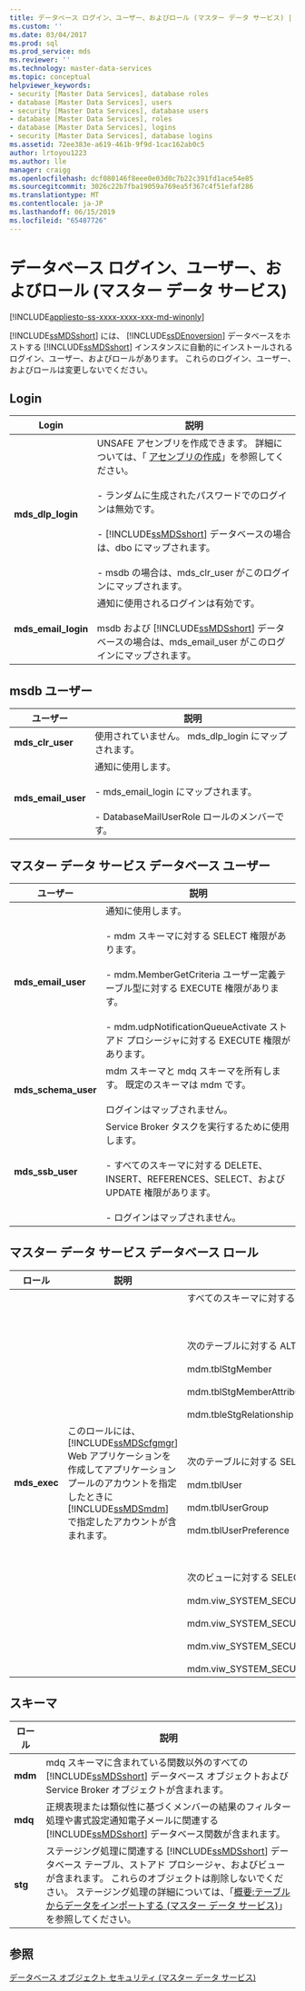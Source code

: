 ```yaml
---
title: データベース ログイン、ユーザー、およびロール (マスター データ サービス) | Microsoft Docs
ms.custom: ''
ms.date: 03/04/2017
ms.prod: sql
ms.prod_service: mds
ms.reviewer: ''
ms.technology: master-data-services
ms.topic: conceptual
helpviewer_keywords:
- security [Master Data Services], database roles
- database [Master Data Services], users
- security [Master Data Services], database users
- database [Master Data Services], roles
- database [Master Data Services], logins
- security [Master Data Services], database logins
ms.assetid: 72ee383e-a619-461b-9f9d-1cac162ab0c5
author: lrtoyou1223
ms.author: lle
manager: craigg
ms.openlocfilehash: dcf080146f8eee0e03d0c7b22c391fd1ace54e85
ms.sourcegitcommit: 3026c22b7fba19059a769ea5f367c4f51efaf286
ms.translationtype: MT
ms.contentlocale: ja-JP
ms.lasthandoff: 06/15/2019
ms.locfileid: "65487726"
---
```

# <a name="database-logins-users-and-roles-master-data-services"></a>データベース ログイン、ユーザー、およびロール (マスター データ サービス)

[!INCLUDE[appliesto-ss-xxxx-xxxx-xxx-md-winonly](../includes/appliesto-ss-xxxx-xxxx-xxx-md-winonly.md)]

  [!INCLUDE[ssMDSshort](../includes/ssmdsshort-md.md)] には、 [!INCLUDE[ssDEnoversion](../includes/ssdenoversion-md.md)] データベースをホストする [!INCLUDE[ssMDSshort](../includes/ssmdsshort-md.md)] インスタンスに自動的にインストールされるログイン、ユーザー、およびロールがあります。 これらのログイン、ユーザー、およびロールは変更しないでください。  
  
## <a name="logins"></a>Login  
  
|Login|説明|  
|-----------|-----------------|  
|**mds_dlp_login**|UNSAFE アセンブリを作成できます。 詳細については、「 [アセンブリの作成](../relational-databases/clr-integration/assemblies/creating-an-assembly.md)」を参照してください。<br /><br /> \- ランダムに生成されたパスワードでのログインは無効です。<br /><br /> \- [!INCLUDE[ssMDSshort](../includes/ssmdsshort-md.md)] データベースの場合は、dbo にマップされます。<br /><br /> \- msdb の場合は、mds_clr_user がこのログインにマップされます。|  
|**mds_email_login**|通知に使用されるログインは有効です。<br /><br /> msdb および [!INCLUDE[ssMDSshort](../includes/ssmdsshort-md.md)] データベースの場合は、mds_email_user がこのログインにマップされます。|  
  
## <a name="msdb-users"></a>msdb ユーザー  
  
|ユーザー|説明|  
|----------|-----------------|  
|**mds_clr_user**|使用されていません。 mds_dlp_login にマップされます。|  
|**mds_email_user**|通知に使用します。<br /><br /> \- mds_email_login にマップされます。<br /><br /> \- DatabaseMailUserRole ロールのメンバーです。|  
  
## <a name="master-data-services-database-users"></a>マスター データ サービス データベース ユーザー  
  
|ユーザー|説明|  
|----------|-----------------|  
|**mds_email_user**|通知に使用します。<br /><br /> \- mdm スキーマに対する SELECT 権限があります。<br /><br /> \- mdm.MemberGetCriteria ユーザー定義テーブル型に対する EXECUTE 権限があります。<br /><br /> \- mdm.udpNotificationQueueActivate ストアド プロシージャに対する EXECUTE 権限があります。|  
|**mds_schema_user**|mdm スキーマと mdq スキーマを所有します。 既定のスキーマは mdm です。<br /><br /> ログインはマップされません。|  
|**mds_ssb_user**|Service Broker タスクを実行するために使用します。<br /><br /> \- すべてのスキーマに対する DELETE、INSERT、REFERENCES、SELECT、および UPDATE 権限があります。<br /><br /> \- ログインはマップされません。|  
  
## <a name="master-data-services-database-role"></a>マスター データ サービス データベース ロール  
  
|ロール|説明|アクセス許可|  
|----------|-----------------|-----------------|  
|**mds_exec**|このロールには、 [!INCLUDE[ssMDScfgmgr](../includes/ssmdscfgmgr-md.md)] Web アプリケーションを作成してアプリケーション プールのアカウントを指定したときに [!INCLUDE[ssMDSmdm](../includes/ssmdsmdm-md.md)] で指定したアカウントが含まれます。|すべてのスキーマに対する EXECUTE 権限<br /><br /> <br /><br /> 次のテーブルに対する ALTER、INSERT、および SELECT 権限<br /><br /> mdm.tblStgMember<br /><br /> mdm.tblStgMemberAttribute<br /><br /> mdm.tbleStgRelationship<br /><br /> <br /><br /> 次のテーブルに対する SELECT 権限<br /><br /> mdm.tblUser<br /><br /> mdm.tblUserGroup<br /><br /> mdm.tblUserPreference<br /><br /> <br /><br /> 次のビューに対する SELECT 権限<br /><br /> mdm.viw_SYSTEM_SECURITY_NAVIGATION<br /><br /> mdm.viw_SYSTEM_SECURITY_ROLE_ACCCESSCONTROL<br /><br /> mdm.viw_SYSTEM_SECURITY_ROLE_ACCCESSCONTROL_MEMBER<br /><br /> mdm.viw_SYSTEM_SECURITY_USER_MODEL|  
  
## <a name="schemas"></a>スキーマ  
  
|ロール|説明|  
|----------|-----------------|  
|**mdm**|mdq スキーマに含まれている関数以外のすべての [!INCLUDE[ssMDSshort](../includes/ssmdsshort-md.md)] データベース オブジェクトおよび Service Broker オブジェクトが含まれます。|  
|**mdq**|正規表現または類似性に基づくメンバーの結果のフィルター処理や書式設定通知電子メールに関連する [!INCLUDE[ssMDSshort](../includes/ssmdsshort-md.md)] データベース関数が含まれます。|  
|**stg**|ステージング処理に関連する [!INCLUDE[ssMDSshort](../includes/ssmdsshort-md.md)] データベース テーブル、ストアド プロシージャ、およびビューが含まれます。 これらのオブジェクトは削除しないでください。 ステージング処理の詳細については、「[概要:テーブルからデータをインポートする (マスター データ サービス)](../master-data-services/overview-importing-data-from-tables-master-data-services.md)」を参照してください。|  
  
## <a name="see-also"></a>参照  
 [データベース オブジェクト セキュリティ (マスター データ サービス)](../master-data-services/database-object-security-master-data-services.md)  
  
  
